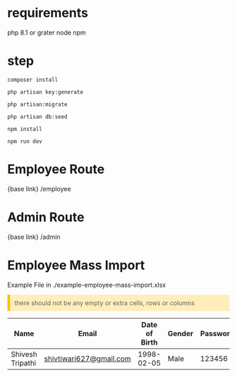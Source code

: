 # requirements

php 8.1 or grater
node
npm

# step

```
composer install
```

```
php artisan key:generate
```

```
php artisan:migrate
```

```
php artisan db:seed
```

```
npm install
```

```
npm run dev
```

# Employee Route

{base link} /employee

# Admin Route

{base link} /admin

# Employee Mass Import

Example File in ./example-employee-mass-import.xlsx

<blockquote style="background-color: #ffeeba;
    border-left: 6px solid #ffc107;
    padding: 10px;
    margin: 10px 0;" class="warning">
there should not be any empty or extra cells, rows or columns
</blockquote>

| Name             | Email                   | Date of Birth | Gender | Password | Is Manager |
| ---------------- | ----------------------- | ------------- | ------ | -------- | ---------- |
| Shivesh Tripathi | shivtiwari627@gmail.com | 1998-02-05    | Male   | 123456   | No         |
